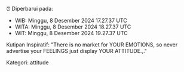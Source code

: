 ⏰ Diperbarui pada:
- WIB: Minggu, 8 Desember 2024 17.27.37 UTC
- WITA: Minggu, 8 Desember 2024 18.27.37 UTC
- WIT: Minggu, 8 Desember 2024 19.27.37 UTC

Kutipan Inspiratif:
"There is no market for YOUR EMOTIONS, so never advertise your FEELINGS just display YOUR ATTITUDE.,."


Kategori: attitude

